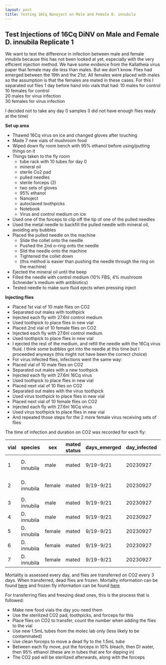 ```yaml
---
layout: post
title: Testing 16Cq Nanoject on Male and Female D. innubila
---
```


## Test Injections of 16Cq DiNV on Male and Female D. innubila Replicate 1 

We want to test the difference in infection between male and female innubila because this has not been looked at yet, especially with the very efficient injection method. We have some evidence from the Kallatheia virus paper that female may die less than males. But we don't know. Flies had emerged between the 19th and the 21st. All females were placed with males so the assumption is that the females are mated in these cases. 
For this I separated out flies 1 day before hand into vials that had:
10 males for control  
10 females for control   
20 males for virus infection   
30 females for virus infection   

I decided not to take any day 0 samples (I did not have enough flies ready at the time)

**Set up area**
- Thawed 16Cq virus on ice and changed gloves after touching 
- Made 7 new vials of mushroom food 
- Wiped down fly room bench with 95% ethanol before using/putting things on it
- Things taken to the fly room 
    - tube rack with 10 tubes for day 0
    - mineral oil
    - sterile Co2 pad
    - pulled needles
    - sterile forceps (2)
    - two sets of gloves
    - 95% ethanol
    - Nanoject 
    - autoclaved toothpicks
    - Notebook
    - Virus and control medium on ice 
- Used one of the forceps to clip off the tip of one of the pulled needles
- Used the metal needle to backfill the pulled needle with mineral oil, avoiding any bubbles 
- Placed the pulled needle on the machine
    - Slide the collet onto the needle
    - Pushed the 2nd o-ring onto the needle
    - Slid the needle onto the machine 
    - Tightened the collet down 
    - (this method is easier than pushing the needle through the ring on the machine)
- Ejected the mineral oil until the beep
- Filled the needle with control medium (10% FBS, 4% mushroom Schneider's medium with antibiotics)
- Tested needle to make sure fluid ejects when pressing inject 

**Injecting flies**
- Placed 1st vial of 10 male flies on CO2
- Separated out males with toothpick
- Injected each fly with 27.6nl control medium 
- Used toothpick to place flies in new vial 
- Placed 2nd vial of 10 female flies on CO2
- Injected each fly with 27.6nl control medium 
- Used toothpick to place flies in new vial 
- I ejected the rest of the medium, and refill the needle with the 16Cq virus fluid. I think some bubbles got into the needle at this time but I proceeded anyways (this might not have been the correct choice)
- For virus infected flies, infections went the same way:
- Placed vial of 10 male flies on CO2
- Separated out males with a new toothpick
- Injected each fly with 27.6nl 16Cq virus
- Used toothpick to place flies in new vial 
- Placed next vial of 10 flies on CO2
- Separated out males with the virus toothpick
- Used virus toothpick to place flies in new vial 
- Placed next vial of 10 female flies on CO2
- Injected each fly with 27.6nl 16Cq virus 
- Used virus toothpick to place flies in new vial 
- And repeated those steps for the 2 more female virus receiving sets of flies

The time of infection and duration on CO2 was recorded for each fly:

| vial | species     | sex    | mated status | days_emerged | day_infected | age_infected | treatment           | volume | original_N_number |
|------|-------------|--------|--------------|--------------|--------------|--------------|---------------------|--------|-------------------|
| 1    | D. innubila | male   | mated        | 9/19-9/21    | 20230927     | 6-8 days     | cell culture medium | 27.6nl | 10                |
| 2    | D. innubila | female | mated        | 9/19-9/21    | 20230927     | 6-8 days     | cell culture medium | 27.6nl | 10                |
| 3    | D. innubila | male   | mated        | 9/19-9/21    | 20230927     | 6-8 days     | 16Cq DiNV           | 27.6nl | 10                |
| 4    | D. innubila | male   | mated        | 9/19-9/21    | 20230927     | 6-8 days     | 16Cq DiNV           | 27.6nl | 10                |
| 5    | D. innubila | female | mated        | 9/19-9/21    | 20230927     | 6-8 days     | 16Cq DiNV           | 27.6nl | 10                |
| 6    | D. innubila | female | mated        | 9/19-9/21    | 20230927     | 6-8 days     | 16Cq DiNV           | 27.6nl | 10                |
| 7    | D. innubila | female | mated        | 9/19-9/21    | 20230927     | 6-8 days     | 16Cq DiNV           | 27.6nl | 10                |

Mortality is assessed every day, and flies are transferred on CO2 every 3 days. When transferred, dead flies are frozen. Mortality information can be found [here](https://docs.google.com/spreadsheets/d/1hIEtUYC_gJyw9pqTIJDEAK2wkbEXZFT7ZUYRA_nVU2Q/edit#gid=0) and frozen fly information can be found [here](https://docs.google.com/spreadsheets/d/1HY1r3GuYIYyAQ4JWrH4Am093I0ib-PK4roZGPLVqu64/edit#gid=0)

For transferring flies and freezing dead ones, this is the process that is followed:

- Make new food vials the day you need them 
- Use the sterilized CO2 pad, toothpicks, and forceps for this 
- Place flies on CO2 to transfer, count the number when adding the flies to the vial
- Use new 1.5mL tubes from the molec lab only (less likely to be contaminated)
- Use clean forceps to move a dead fly to the 1.5mL tube 
- Between each fly move, put the forceps in 10% bleach, then DI water, then 95% ethanol (these are in tubes that are for dipping in)
- The CO2 pad will be sterilized afterwards, along with the forceps 